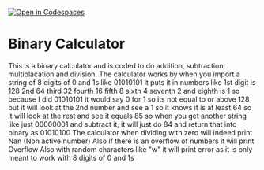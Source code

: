 [![Open in Codespaces](https://classroom.github.com/assets/launch-codespace-2972f46106e565e64193e422d61a12cf1da4916b45550586e14ef0a7c637dd04.svg)](https://classroom.github.com/open-in-codespaces?assignment_repo_id=17648227)
# Binary Calculator

<!--

The following requirements must be met to receive full credit on this assignment. The calculator must handle binary arithmetic operations accurately while following proper error handling procedures and output formatting guidelines.

- Your solution must have a well-written and thorough README file.
- The solution must be implemented as a function called `binary_calculator()` with three parameters:
    - `bin1` - A string parameter representing the first binary number to be used in the calculation. Must contain only 0s and 1s.
    - `bin2` - A string parameter representing the second binary number to be used in the calculation. Must contain only 0s and 1s.
    - `operator` - A string containing one of the following arithmetic operators: `'+'`, `'-'`, `'*'`, or `'/'`
- Do not use Python's built-in `bin()` function.
- Implement your own binary-to-decimal and decimal-to-binary conversion logic.
- All binary inputs and outputs should be strings.
- Handle division by zero by returning `"NaN"`
- Handle decimal numbers by rounding down to the nearest whole number (flooring).
- Return `"Error"` for invalid binary inputs (containing characters other than `0` and `1`)
- Return `"Overflow"` for any operations that overflow (i.e. negative numbers, numbers greater than 8-bits).
- Outputs must be returned as 8-bit numbers (padded with leading zeros if necessary). For example, the decimal number `5` should be returned as `"00000101"` .

Your solution will be tested against various test cases including edge cases, invalid inputs, and all four arithmetic operations.

 -->

 This is a binary calculator and is coded to do addition, subtraction, multiplacation and division. 
 The calculator works by when you import a string of 8 digits of 0 and 1s like 01010101 it puts it in numbers like 1st digit is 128 2nd 64 third 32 fourth 16 fifth 8 sixth 4 seventh 2 and eighth is 1 so because I did 01010101 it would say 0 for 1 so its not equal to or above 128 but it will look at the 2nd number and see a 1 so it knows it is at least 64 so it will look at the rest and see it equals 85 so when you get another string like just 00000001 and subtract it, it will just do 84 and return that into binary as 01010100
 The calculator when dividing with zero will indeed print Nan (Non active number)
 Also if there is an overflow of numbers it will print Overflow
 Also with random characters like "w" it will print error as it is only meant to work with 8 digits of 0 and 1s

